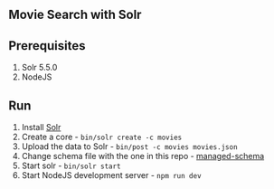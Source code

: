 Movie Search with Solr
-------------------------

## Prerequisites

1. Solr 5.5.0
2. NodeJS

## Run

1. Install [Solr](http://www.apache.org/dyn/closer.lua/lucene/solr/6.1.0)
2. Create a core - `bin/solr create -c movies`
3. Upload the data to Solr - `bin/post -c movies movies.json`
4. Change schema file with the one in this repo - [managed-schema](https://github.com/mertkahyaoglu/movie-search/blob/master/managed-schema)
5. Start solr - `bin/solr start`
6. Start NodeJS development server - `npm run dev`
